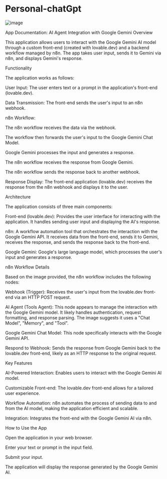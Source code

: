 # Personal-chatGpt

![image](https://github.com/user-attachments/assets/35208765-c84a-4132-b250-34ac9758e8b7)

App Documentation: AI Agent Integration with Google Gemini
Overview

This application allows users to interact with the Google Gemini AI model through a custom front-end (created with lovable.dev) and a backend workflow managed by n8n.  The app takes user input, sends it to Gemini via n8n, and displays Gemini's response.

Functionality

The application works as follows:

User Input: The user enters text or a prompt in the application's front-end (lovable.dev).

Data Transmission: The front-end sends the user's input to an n8n webhook.

n8n Workflow:

The n8n workflow receives the data via the webhook.

The workflow then forwards the user's input to the Google Gemini Chat Model.

Google Gemini processes the input and generates a response.

The n8n workflow receives the response from Google Gemini.

The n8n workflow sends the response back to another webhook.

Response Display: The front-end application (lovable.dev) receives the response from the n8n webhook and displays it to the user.

Architecture

The application consists of three main components:

Front-end (lovable.dev): Provides the user interface for interacting with the application.  It handles sending user input and displaying the AI's response.

n8n: A workflow automation tool that orchestrates the interaction with the Google Gemini API. It receives data from the front-end, sends it to Gemini, receives the response, and sends the response back to the front-end.

Google Gemini: Google's large language model, which processes the user's input and generates a response.

n8n Workflow Details

Based on the image provided, the n8n workflow includes the following nodes:

Webhook (Trigger): Receives the user's input from the lovable.dev front-end via an HTTP POST request.

AI Agent (Tools Agent): This node appears to manage the interaction with the Google Gemini model.  It likely handles authentication, request formatting, and response parsing.  The image suggests it uses a "Chat Model", "Memory", and "Tool".

Google Gemini Chat Model: This node specifically interacts with the Google Gemini API.

Respond to Webhook: Sends the response from Google Gemini back to the lovable.dev front-end, likely as an HTTP response to the original request.

Key Features

AI-Powered Interaction: Enables users to interact with the Google Gemini AI model.

Customizable Front-end: The lovable.dev front-end allows for a tailored user experience.

Workflow Automation: n8n automates the process of sending data to and from the AI model, making the application efficient and scalable.

Integration: Integrates the front-end with the Google Gemini AI via n8n.

How to Use the App

Open the application in your web browser.

Enter your text or prompt in the input field.

Submit your input.

The application will display the response generated by the Google Gemini AI.
